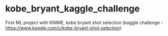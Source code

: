 # kobe_bryant_kaggle_challenge
First ML project with KNIME, kobe bryant shot selection (kaggle challenge - https://www.kaggle.com/c/kobe-bryant-shot-selection)


